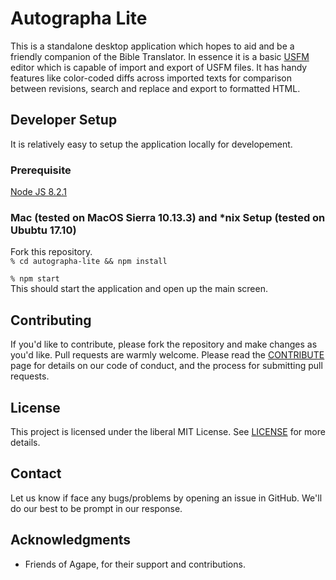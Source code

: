 # Autographa Lite

This is a standalone desktop application which hopes to aid and be a friendly companion of the Bible Translator. In essence it is a basic [USFM](http://paratext.org/about/usfm) editor which is capable of import and export of USFM files. It has handy features like color-coded diffs across imported texts for comparison between revisions, search and replace and export to formatted HTML.

## Developer Setup
It is relatively easy to setup the application locally for developement.


### Prerequisite
[Node JS 8.2.1](https://nodejs.org/en/blog/release/v8.2.1/)

### Mac (tested on MacOS Sierra 10.13.3) and *nix Setup (tested on Ububtu 17.10) 
Fork this repository.   
```% cd autographa-lite && npm install ``` 

```% npm start```
<br>
This should start the application and open up the main screen.

## Contributing
If you'd like to contribute, please fork the repository and make changes as you'd like. Pull requests are warmly welcome.
Please read the [CONTRIBUTE](https://github.com/Bridgeconn/autographa-lite/blob/master/CONTRIBUTE.md) page for details on our code of conduct, and the process for submitting pull requests.

## License
This project is licensed under the liberal MIT License. See [LICENSE](https://github.com/Bridgeconn/autographa-lite/blob/master/LICENSE) for more details.

## Contact
Let us know if face any bugs/problems by opening an issue in GitHub. We'll do our best to be prompt in our response.

## Acknowledgments
* Friends of Agape, for their support and contributions.
